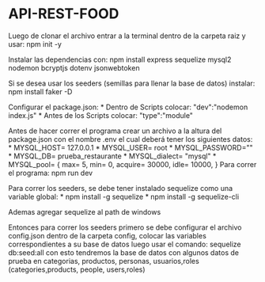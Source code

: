 # API-REST-FOOD
Luego de clonar el archivo entrar a la terminal dentro de la carpeta raiz y usar: npm init -y

Instalar las dependencias con:
npm install express sequelize mysql2 nodemon bcryptjs dotenv jsonwebtoken

Si se desea usar los seeders (semillas para llenar la base de datos) instalar: npm install faker -D

Configurar el package.json:
    * Dentro de Scripts colocar: "dev":"nodemon index.js"
    * Antes de los Scripts colocar: "type":"module"

Antes de hacer correr el programa crear un archivo a la altura del package.json con el nombre .env el cual deberá tener los siguientes datos:
    * MYSQL_HOST= 127.0.0.1
    * MYSQL_USER= root
    * MYSQL_PASSWORD=""
    * MYSQL_DB= prueba_restaurante
    * MYSQL_dialect= "mysql"
    * MYSQL_pool= {
        max= 5,
        min= 0,
        acquire= 30000,
        idle= 10000,
        }
Para correr el programa: npm run dev

Para correr los seeders, se debe tener instalado sequelize como una variable global: 
    * npm install -g sequelize
    * npm install -g sequelize-cli

Ademas agregar sequelize al path de windows

Entonces para correr los seeders primero se debe configurar el archivo config.json dentro de la carpeta config, colocar las variables correspondientes a su base de datos luego usar el comando:
    sequelize db:seed:all
con esto tendremos la base de datos con algunos datos de prueba en categorias, productos, personas, usuarios,roles (categories,products, people, users,roles)
